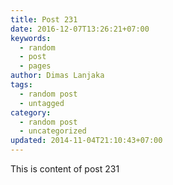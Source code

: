 ```yaml
---
title: Post 231
date: 2016-12-07T13:26:21+07:00
keywords:
  - random
  - post
  - pages
author: Dimas Lanjaka
tags:
  - random post
  - untagged
category:
  - random post
  - uncategorized
updated: 2014-11-04T21:10:43+07:00
---
```

This is content of post 231